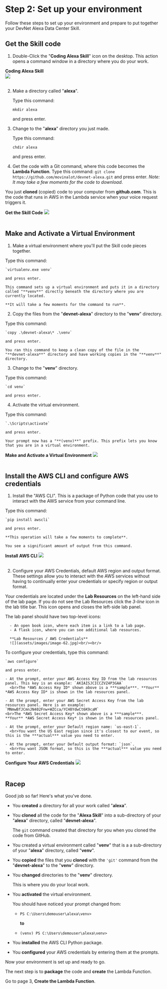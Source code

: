 # Step 2: Set up your environment

Follow these steps to set up your environment and prepare to put together your DevNet Alexa Data Center Skill.

## Get the Skill code
1. Double-Click the "**Coding Alexa Skill**" icon on the desktop. This action opens a command window in a directory where you do your work.

  **Coding Alexa Skill**<br>
  ![](assets/images/image-61.jpg)<br/><br/>

2. Make a directory called "**alexa**".

   Type this command:

   `mkdir alexa`

   and press enter.

3. Change to the "**alexa**" directory you just made.

   Type this command:

   `chdir alexa`

   and press enter.

4. Get the code with a Git command, where this code becomes the **Lambda Function**. Type this command: `git clone https://github.com/movinalot/devnet-alexa.git` and press enter. *Note: It may take a few moments for the code to download*.

  You just **cloned** (copied) code to your computer from **github.com**. This is the code that runs in AWS in the Lambda service when your voice request triggers it.

  **Get the Skill Code**
  ![](assets/images/image-09.jpg)<br/><br/>

## Make and Activate a Virtual Environment
1. Make a virtual environment where you'll put the Skill code pieces together.

  Type this command:

    `virtualenv.exe venv`

    and press enter.

    This command sets up a virtual environment and puts it in a directory called "**venv**" directly beneath the directory where you are currently located.

    **It will take a few moments for the command to run**.

2. Copy the files from the "**devnet-alexa**" directory to the "**venv**" directory.

 Type this command:

    `copy .\devnet-alexa\* .\venv`

    and press enter.

    You ran this command to keep a clean copy of the file in the "**devnet-alexa**" directory and have working copies in the "**venv**" directory.

3. Change to the "**venv**" directory.

  Type this command:

    `cd venv`

    and press enter.

4. Activate the virtual environment.

  Type this command:

    `.\Scripts\activate`

    and press enter.

    Your prompt now has a "**(venv)**" prefix. This prefix lets you know that you are in a virtual environment.

  **Make and Activate a Virtual Environment**
  ![](assets/images/image-10.jpg)<br/><br/>

## Install the AWS CLI and configure AWS credentials
1. Install the "AWS CLI". This is a package of Python code that you use to interact with the AWS service from your command line.

  Type this command:

    `pip install awscli`

    and press enter.

    **This operation will take a few moments to complete**.

    You see a significant amount of output from this command.

  **Install AWS CLI**
  ![](assets/images/image-11.jpg)<br/><br/>

2. Configure your AWS Credentials, default AWS region and output format. These settings allow you to interact with the AWS services without having to continually enter your credentials or specify region or output format.

  Your credentials are located under the **Lab Resources** on the left-hand side of the lab page. If you do not see the Lab Resources click the *3-line* icon in the lab title bar. This icon opens and closes the left-side lab panel.

  The lab panel should have two top-level icons:

      - An open book icon, where each item is a link to a lab page.
      - A flask icon, where you can see additional lab resources.

      **Lab Resources / AWS Credentials**
      ![](assets/images/image-62.jpg)<br/><br/>

  To configure your credentials, type this command:

    `aws configure`

    and press enter.

    - At the prompt, enter your AWS Access Key ID from the lab resources panel. This key is an example: `AKIAISJCICCZVZ4P3GAA`
      <br>The *AWS Access Key ID* shown above is a ***sample***. **Your** *AWS Access Key ID* is shown in the lab resources panel.

    - At the prompt, enter your AWS Secret Access Key from the lab resources panel. Here is an example: `MNmwBfJCmnJN402Fnw+WZCca/YCH8YdwCt6K9caM`
    <br>The *AWS Secret Access Key* shown above is a ***sample***. **Your** *AWS Secret Access Key* is shown in the lab resources panel.

    - At the prompt, enter your Default region name: `us-east-1`.
      <br>You want the US East region since it's closest to our event, so this is the ***actual*** value you need to enter.

    - At the prompt, enter your Default output format: `json`.
      <br>You want JSON format, so this is the ***actual*** value you need to enter.

  **Configure Your AWS Credentials**
  ![](assets/images/image-12.jpg)<br/><br/>

## Racep
Good job so far! Here's what you've done.

- You **created** a directory for all your work called "**alexa**".

- You **cloned** all the code for the "**Alexa Skill**" into a sub-directory of your "**alexa**" directory, called "**devnet-alexa**".

  The `git` command created that directory for you when you cloned the code from GitHub.

- You created a virtual environment called "**venv**" that is a a sub-directory of your "**alexa**" directory, called "**venv**".

- You **copied** the files that you **cloned** with the `'git'` command from the "**devnet-alexa**" to the "**venv**" directory.

- You **changed** directories to the "**venv**" directory.

  This is where you do your local work.

- You **activated** the virtual environment.

  You should have noticed your prompt changed from:

  - `PS C:\Users\demouser\alexa\venv>`

    **to**

  - `(venv) PS C:\Users\demouser\alexa\venv>`

- You **installed** the AWS CLI Python package.

- You **configured** your AWS credentials by entering them at the prompts.

Now your environment is set up and ready to go.

The next step is to **package** the code and **create** the Lambda Function.

Go to page 3, **Create the Lambda Function**.
